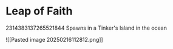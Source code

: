 # Leap of Faith
2314383137265521844
Spawns in a Tinker's Island in the ocean

![[Pasted image 20250216112812.png]]


